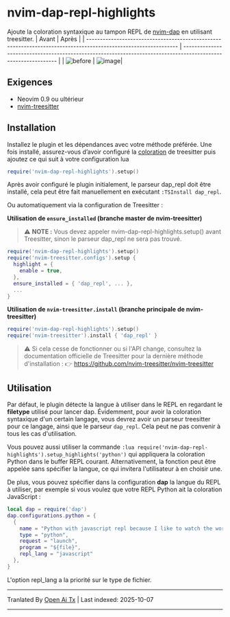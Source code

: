 # nvim-dap-repl-highlights
Ajoute la coloration syntaxique au tampon REPL de [nvim-dap](https://github.com/mfussenegger/nvim-dap) en utilisant treesitter.
| Avant                                                                                                          | Après                                                                                                          |
| --------------------------------------------------------------------------------------------------------------- | -------------------------------------------------------------------------------------------------------------- |
| ![before](https://user-images.githubusercontent.com/20954878/235993939-a3ad95eb-9dfa-41a4-b70e-3a4e890e2adf.png) | ![image](https://user-images.githubusercontent.com/20954878/235993604-642fe658-6cc9-40e0-846c-00df11d963e1.png)|

## Exigences
* Neovim 0.9 ou ultérieur
* [nvim-treesitter](https://github.com/nvim-treesitter/nvim-treesitter)

## Installation
Installez le plugin et les dépendances avec votre méthode préférée. Une fois installé, assurez-vous d’avoir configuré la [coloration](https://github.com/nvim-treesitter/nvim-treesitter#modules) de treesitter puis ajoutez ce qui suit à votre configuration lua
```lua
require('nvim-dap-repl-highlights').setup()
```
Après avoir configuré le plugin initialement, le parseur dap_repl doit être installé, cela peut être fait manuellement en exécutant `:TSInstall dap_repl`.

Ou automatiquement via la configuration de Treesitter :

**Utilisation de `ensure_installed` (branche master de nvim-treesitter)**
> ⚠️ **NOTE :** Vous devez appeler nvim-dap-repl-highlights.setup() avant Treesitter, sinon le parseur dap_repl ne sera pas trouvé.
```lua
require('nvim-dap-repl-highlights').setup()
require('nvim-treesitter.configs').setup {
  highlight = {
    enable = true,
  },
  ensure_installed = { 'dap_repl', ... },
  ...
}
```
**Utilisation de `nvim-treesitter.install` (branche principale de nvim-treesitter)**
```lua
require('nvim-dap-repl-highlights').setup()
require('nvim-treesitter').install { 'dap_repl' }
```
> ⚠️ Si cela cesse de fonctionner ou si l'API change, consultez la documentation officielle de Treesitter pour la dernière méthode d'installation :
> 👉 https://github.com/nvim-treesitter/nvim-treesitter

## Utilisation
Par défaut, le plugin détecte la langue à utiliser dans le REPL en regardant le **filetype** utilisé pour lancer dap. Évidemment, pour avoir la coloration syntaxique d'un certain langage, vous devrez avoir un parseur treesitter pour ce langage, ainsi que le parseur `dap_repl`.
Cela peut ne pas convenir à tous les cas d'utilisation.

Vous pouvez aussi utiliser la commande `:lua require('nvim-dap-repl-highlights').setup_highlights('python')` qui appliquera la coloration Python dans le buffer REPL courant.
Alternativement, la fonction peut être appelée sans spécifier la langue, ce qui invitera l'utilisateur à en choisir une.

De plus, vous pouvez spécifier dans la configuration **dap** la langue du REPL à utiliser, par exemple si vous voulez que votre REPL Python ait la coloration JavaScript :
```lua
local dap = require('dap')
dap.configurations.python = {
  {
    name = "Python with javascript repl because I like to watch the world burn 🔥🔥🔥",
    type = "python",
    request = "launch",
    program = "${file}",
    repl_lang = "javascript"
  },
}
```
L'option repl_lang a la priorité sur le type de fichier.


---

Tranlated By [Open Ai Tx](https://github.com/OpenAiTx/OpenAiTx) | Last indexed: 2025-10-07

---